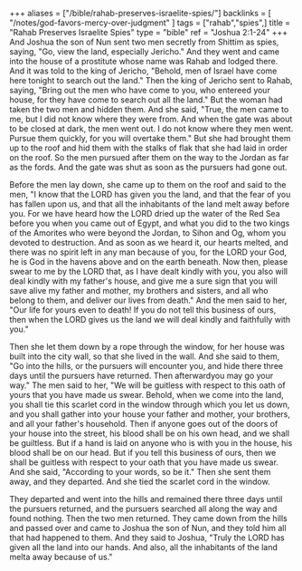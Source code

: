 +++
aliases = ["/bible/rahab-preserves-israelite-spies/"]
backlinks = [
  "/notes/god-favors-mercy-over-judgment"
]
tags = ["rahab","spies",]
title = "Rahab Preserves Israelite Spies"
type = "bible"
ref = "Joshua 2:1-24"
+++
And Joshua the son of Nun sent two men secretly from Shittim as spies, saying, "Go, view the land, especially Jericho." And they went and came into the house of a prostitute whose name was Rahab and lodged there. And it was told to the king of Jericho, "Behold, men of Israel have come here tonight to search out the land." Then the king of Jericho sent to Rahab, saying, "Bring out the men who have come to you, who entereed your house, for they have come to search out all the land." But the woman had taken the two men and hidden them. And she said, "True, the men came to me, but I did not know where they were from. And when the gate was about to be closed at dark, the men went out. I do not know where they men went. Pursue them quickly, for you will overtake them." But she had brought them up to the roof and hid them with the stalks of flak that she had laid in order on the roof. So the men pursued after them on the way to the Jordan as far as the fords. And the gate was shut as soon as the pursuers had gone out.

Before the men lay down, she came up to them on the roof and said to the men, "I know that the LORD has given you the land, and that the fear of you has fallen upon us, and that all the inhabitants of the land melt away before you. For we have heard how the LORD dried up the water of the Red Sea before you when you came out of Egypt, and what you did to the two kings of the Amorites who were beyond the Jordan, to Sihon and Og, whom you devoted to destruction. And as soon as we heard it, our hearts melted, and there was no spirit left in any man because of you, for the LORD your God, he is God in the havens above and on the earth beneath. Now then, please swear to me by the LORD that, as I have dealt kindly with you, you also will deal kindly with my father's house, and give me a sure sign that you will save alive my father and mother, my brothers and sisters, and all who belong to them, and deliver our lives from death." And the men said to her, "Our life for yours even to death! If you do not tell this business of ours, then when the LORD gives us the land we will deal kindly and faithfully with you."

Then she let them down by a rope through the window, for her house was built into the city wall, so that she lived in the wall. And she said to them, "Go into the hills, or the pursuers will encounter you, and hide there three days until the pursuers have returned. Then afterwardyou may go your way." The men said to her, "We will be guitless with respect to this oath of yours that you have made us swear. Behold, when we come into the land, you shall tie this scarlet cord in the window through which you let us down, and you shall gather into your house your father and mother, your brothers, and all your father's household. Then if anyone goes out of the doors of your house into the street, his blood shall be on his own head, and we shall be guiltless. But if a hand is laid on anyone who is with you in the house, his blood shall be on our head. But if you tell this business of ours, then we shall be guitless with respect to your oath that you have made us swear. And she said, "According to your words, so be it." Then she sent them away, and they departed. And she tied the scarlet cord in the window.

They departed and went into the hills and remained there three days until the pursuers returned, and the pursuers searched all along the way and found nothing. Then the two men returned. They came down from the hills and passed over and came to Joshua the son of Nun, and they told him all that had happened to them. And they said to Joshua, "Truly the LORD has given all the land into our hands. And also, all the inhabitants of the land melta away because of us."
